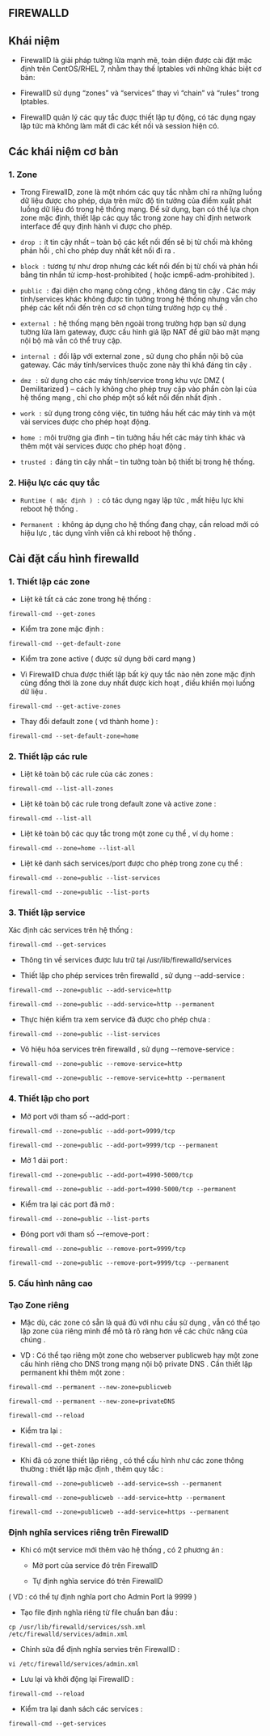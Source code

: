 ## **FIREWALLD**
## **Khái niệm**

- FirewallD là giải pháp tường lửa mạnh mẽ, toàn diện được cài đặt mặc định trên CentOS/RHEL 7, nhằm thay thế Iptables với những khác biệt cơ bản:

- FirewallD sử dụng “zones” và “services” thay vì “chain” và “rules” trong Iptables.

- FirewallD quản lý các quy tắc được thiết lập tự động, có tác dụng ngay lập tức mà không làm mất đi các kết nối và session hiện có.
## **Các khái niệm cơ bản**
### **1. Zone**
- Trong FirewallD, zone là một nhóm các quy tắc nhằm chỉ ra những luồng dữ liệu được cho phép, dựa trên mức độ tin tưởng của điểm xuất phát luồng dữ liệu đó trong hệ thống mạng. Để sử dụng, bạn có thể lựa chọn zone mặc định, thiết lập các quy tắc trong zone hay chỉ định network interface để quy định hành vi được cho phép.

- ```drop :``` ít tin cậy nhất – toàn bộ các kết nối đến sẽ bị từ chối mà không phản hồi , chỉ cho phép duy nhất kết nối đi ra .

- ```block :``` tương tự như drop nhưng các kết nối đến bị từ chối và phản hồi bằng tin nhắn từ icmp-host-prohibited ( hoặc icmp6-adm-prohibited ).

- ```public :``` đại diện cho mạng công cộng , không đáng tin cậy . Các máy tính/services khác không được tin tưởng trong hệ thống nhưng vẫn cho phép các kết nối đến trên cơ sở chọn từng trường hợp cụ thể .

- ```external :``` hệ thống mạng bên ngoài trong trường hợp bạn sử dụng tường lửa làm gateway, được cấu hình giả lập NAT để giữ bảo mật mạng nội bộ mà vẫn có thể truy cập.

- ```internal :``` đối lập với external zone , sử dụng cho phần nội bộ của gateway. Các máy tính/services thuộc zone này thì khá đáng tin cậy .

- ```dmz :``` sử dụng cho các máy tính/service trong khu vực DMZ ( Demilitarized ) – cách ly không cho phép truy cập vào phần còn lại của hệ thống mạng , chỉ cho phép một số kết nối đến nhất định .

- ```work :``` sử dụng trong công việc, tin tưởng hầu hết các máy tính và một vài services được cho phép hoạt động.

- ```home :``` môi trường gia đình – tin tưởng hầu hết các máy tính khác và thêm một vài services được cho phép hoạt động .

- ```trusted :``` đáng tin cậy nhất – tin tưởng toàn bộ thiết bị trong hệ thống.

### **2. Hiệu lực các quy tắc**
- ```Runtime ( mặc định ) :``` có tác dụng ngay lập tức , mất hiệu lực khi reboot hệ thống .

- ```Permanent :``` không áp dụng cho hệ thống đang chạy, cần reload mới có hiệu lực , tác dụng vĩnh viễn cả khi reboot hệ thống .
## **Cài đặt cấu hình firewalld**
### **1. Thiết lập các zone**
- Liệt kê tất cả các zone trong hệ thống :

```console 
firewall-cmd --get-zones
```

- Kiểm tra zone mặc định :

```console
firewall-cmd --get-default-zone
```

- Kiểm tra zone active ( được sử dụng bởi card mạng )

- Vì FirewallD chưa được thiết lập bất kỳ quy tắc nào nên zone mặc định cũng đồng thời là zone duy nhất được kích hoạt , điều khiển mọi luồng dữ liệu .

```console
firewall-cmd --get-active-zones
```

- Thay đổi default zone ( vd thành home ) :

```console
firewall-cmd --set-default-zone=home
```

### **2. Thiết lập các rule**

- Liệt kê toàn bộ các rule của các zones :

```console
firewall-cmd --list-all-zones
```

- Liệt kê toàn bộ các rule trong default zone và active zone :

```console
firewall-cmd --list-all
```

- Liệt kê toàn bộ các quy tắc trong một zone cụ thể , ví dụ home :

```console
firewall-cmd --zone=home --list-all
```

- Liệt kê danh sách services/port được cho phép trong zone cụ thể :
```console
firewall-cmd --zone=public --list-services
```

```console
firewall-cmd --zone=public --list-ports
```
### **3. Thiết lập service**
Xác định các services trên hệ thống :

```console
firewall-cmd --get-services
```
- Thông tin về services được lưu trữ tại /usr/lib/firewalld/services

- Thiết lập cho phép services trên firewalld , sử dụng --add-service :

```console
firewall-cmd --zone=public --add-service=http
```
```console
firewall-cmd --zone=public --add-service=http --permanent
```

- Thực hiện kiểm tra xem service đã được cho phép chưa :

```console
firewall-cmd --zone=public --list-services
```

- Vô hiệu hóa services trên firewalld , sử dụng --remove-service :

```console
firewall-cmd --zone=public --remove-service=http
```

```console
firewall-cmd --zone=public --remove-service=http --permanent
```
### **4. Thiết lập cho port**

- Mở port với tham số --add-port :

```console
firewall-cmd --zone=public --add-port=9999/tcp
```

```console
firewall-cmd --zone=public --add-port=9999/tcp --permanent
```

- Mở 1 dải port :

```console
firewall-cmd --zone=public --add-port=4990-5000/tcp
```

```console
firewall-cmd --zone=public --add-port=4990-5000/tcp --permanent
```

- Kiểm tra lại các port đã mở :

```console
firewall-cmd --zone=public --list-ports
```

- Đóng port với tham số --remove-port :
```console
firewall-cmd --zone=public --remove-port=9999/tcp
```
```console
firewall-cmd --zone=public --remove-port=9999/tcp --permanent
```
### **5. Cấu hình nâng cao**
### Tạo Zone riêng

- Mặc dù, các zone có sẵn là quá đủ với nhu cầu sử dụng , vẫn có thể tạo lập zone của riêng mình để mô tả rõ ràng hơn về các chức năng của chúng .

- VD : Có thể tạo riêng một zone cho webserver publicweb hay một zone cấu hình riêng cho DNS trong mạng nội bộ private DNS . Cần thiết lập permanent khi thêm một zone :

```console
firewall-cmd --permanent --new-zone=publicweb
```
```console
firewall-cmd --permanent --new-zone=privateDNS
```
```console
firewall-cmd --reload
```
- Kiểm tra lại :
```console
firewall-cmd --get-zones
```

- Khi đã có zone thiết lập riêng , có thể cấu hình như các zone thông thường : thiết lập mặc định , thêm quy tắc :

```console
firewall-cmd --zone=publicweb --add-service=ssh --permanent

firewall-cmd --zone=publicweb --add-service=http --permanent

firewall-cmd --zone=publicweb --add-service=https --permanent
```
### Định nghĩa services riêng trên FirewallD
- Khi có một service mới thêm vào hệ thống , có 2 phương án :

    - Mở port của service đó trên FirewallD

    - Tự định nghĩa service đó trên FirewallD

( VD : có thể tự định nghĩa port cho Admin Port là 9999 )

- Tạo file định nghĩa riêng từ file chuẩn ban đầu :

```console
cp /usr/lib/firewalld/services/ssh.xml /etc/firewalld/services/admin.xml
```
- Chỉnh sửa để định nghĩa servies trên FirewallD :

```console
vi /etc/firewalld/services/admin.xml
```

- Lưu lại và khởi động lại FirewallD :

```console
firewall-cmd --reload
```
- Kiểm tra lại danh sách các services :

```console
firewall-cmd --get-services
```
